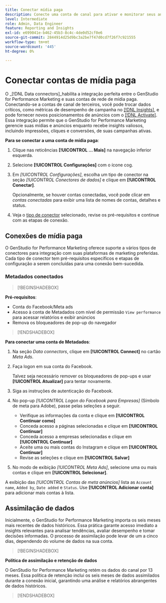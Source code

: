 ```yaml
---
title: Conectar mídia paga
description: Conecte uma conta de canal para ativar e monitorar seus anúncios e mídia com o Adobe GenStudio for Performance Marketing.
level: Intermediate
role: Admin, Data Engineer
feature: Reporting and Insights
exl-id: e699041e-b462-45b3-8c4c-4de0d52cf0e6
source-git-commit: 2844914d25d9bc3a2be7f47d0cd7f26f7c921555
workflow-type: tm+mt
source-wordcount: '445'
ht-degree: 0%

---
```


# Conectar contas de mídia paga

O _[!DNL Data connectors]_habilita a integração perfeita entre o GenStudio for Performance Marketing e suas contas de rede de mídia paga. Conectando-se a contas de canal de terceiros, você pode trocar dados críticos, como métricas de desempenho de campanha no [[!DNL Insights]](/help/user-guide/insights/overview.md), e pode fornecer novos posicionamentos de anúncios com o [[!DNL Activate]](/help/user-guide/activation/overview.md). Essa integração permite que o GenStudio for Performance Marketing gerencie suas mídias e anúncios enquanto recebe insights valiosos, incluindo impressões, cliques e conversões, de suas campanhas ativas.

**Para se conectar a uma conta de mídia paga**:

1. Clique nas reticências **[!UICONTROL ... Mais]** na navegação inferior esquerda.

1. Selecione **[!UICONTROL Configurações]** com o ícone cog.

1. Em _[!UICONTROL Configurações]_, escolha um tipo de conector na seção _[!UICONTROL Conectores de dados]_ e clique em **[!UICONTROL Conectar]**.

   Opcionalmente, se houver contas conectadas, você pode clicar em _contas conectadas_ para exibir uma lista de nomes de contas, detalhes e status.

1. Veja o [tipo de conector](#connector-types) selecionado, revise os pré-requisitos e continue com as etapas de conexão.

## Conexões de mídia paga

O GenStudio for Performance Marketing oferece suporte a vários tipos de conectores para integração com suas plataformas de marketing preferidas. Cada tipo de conector tem pré-requisitos específicos e etapas de configuração a serem concluídas para uma conexão bem-sucedida.

### Metadados conectados

>[!BEGINSHADEBOX]

**Pré-requisitos**:

- Conta do Facebook/Meta ads
- Acesso à conta de Metadados com nível de permissão `View performance` para acessar relatórios e exibir anúncios
- Remova os bloqueadores de pop-up do navegador

>[!ENDSHADEBOX]

**Para conectar uma conta de Metadados**:

1. Na seção _Data connectors_, clique em **[!UICONTROL Connect]** no cartão _Meta Ads_.

1. Faça logon em sua conta do Facebook.

   Talvez seja necessário remover os bloqueadores de pop-ups e usar **[!UICONTROL Atualizar]** para tentar novamente.

1. Siga as instruções de autenticação do Facebook.

1. No pop-up _[!UICONTROL Logon do Facebook para Empresas]_ (Símbolo de meta para Adobe), passe pelas seleções a seguir.

   - Verifique as informações da conta e clique em **[!UICONTROL Continuar como]**
   - Conceda acesso a páginas selecionadas e clique em **[!UICONTROL Continuar]**
   - Conceda acesso a empresas selecionadas e clique em **[!UICONTROL Continuar]**
   - Aceite uma ou mais contas do Instagram e clique em **[!UICONTROL Continuar]**
   - Revise as seleções e clique em **[!UICONTROL Salvar]**

1. No modo de exibição _[!UICONTROL Meta Ads]_, selecione uma ou mais contas e clique em **[!UICONTROL Selecionar]**.

A exibição das _[!UICONTROL Contas de meta anúncios]_ lista as `Account name`, `Added by`, `Date added` e `Status`. Use **[!UICONTROL Adicionar conta]** para adicionar mais contas à lista.

## Assimilação de dados

Inicialmente, o GenStudio for Performance Marketing importa os seis meses mais recentes de dados históricos. Essa prática garante acesso imediato a insights relevantes para analisar tendências, avaliar desempenho e tomar decisões informadas. O processo de assimilação pode levar de um a cinco dias, dependendo do volume de dados na sua conta.

>[!BEGINSHADEBOX]

**Política de assimilação e retenção de dados**

O GenStudio for Performance Marketing retém os dados do canal por 13 meses. Essa política de retenção inclui os seis meses de dados assimilados durante a conexão inicial, garantindo uma análise e relatórios abrangentes de dados históricos.

>[!ENDSHADEBOX]

